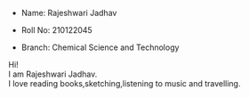 - Name: Rajeshwari Jadhav

- Roll No: 210122045

- Branch: Chemical Science and Technology

Hi!  
I am Rajeshwari Jadhav.  
I love reading books,sketching,listening to music and travelling.

